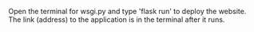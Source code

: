 Open the terminal for wsgi.py and type 'flask run' to deploy the website. The link (address) to the application is in the terminal after it runs. 
